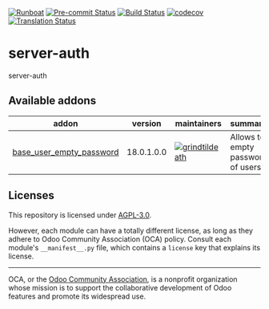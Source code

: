 
[![Runboat](https://img.shields.io/badge/runboat-Try%20me-875A7B.png)](https://runboat.odoo-community.org/builds?repo=OCA/server-auth&target_branch=18.0)
[![Pre-commit Status](https://github.com/OCA/server-auth/actions/workflows/pre-commit.yml/badge.svg?branch=18.0)](https://github.com/OCA/server-auth/actions/workflows/pre-commit.yml?query=branch%3A18.0)
[![Build Status](https://github.com/OCA/server-auth/actions/workflows/test.yml/badge.svg?branch=18.0)](https://github.com/OCA/server-auth/actions/workflows/test.yml?query=branch%3A18.0)
[![codecov](https://codecov.io/gh/OCA/server-auth/branch/18.0/graph/badge.svg)](https://codecov.io/gh/OCA/server-auth)
[![Translation Status](https://translation.odoo-community.org/widgets/server-auth-18-0/-/svg-badge.svg)](https://translation.odoo-community.org/engage/server-auth-18-0/?utm_source=widget)

<!-- /!\ do not modify above this line -->

# server-auth

server-auth

<!-- /!\ do not modify below this line -->

<!-- prettier-ignore-start -->

[//]: # (addons)

Available addons
----------------
addon | version | maintainers | summary
--- | --- | --- | ---
[base_user_empty_password](base_user_empty_password/) | 18.0.1.0.0 | [![grindtildeath](https://github.com/grindtildeath.png?size=30px)](https://github.com/grindtildeath) | Allows to empty password of users

[//]: # (end addons)

<!-- prettier-ignore-end -->

## Licenses

This repository is licensed under [AGPL-3.0](LICENSE).

However, each module can have a totally different license, as long as they adhere to Odoo Community Association (OCA)
policy. Consult each module's `__manifest__.py` file, which contains a `license` key
that explains its license.

----
OCA, or the [Odoo Community Association](http://odoo-community.org/), is a nonprofit
organization whose mission is to support the collaborative development of Odoo features
and promote its widespread use.
